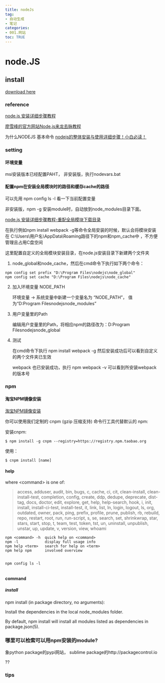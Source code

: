 ```yaml
---
title: nodeJs
tag: 
- 自动生成
- 笔记
categories:
- 001.网站
toc: TRUE
---
```

<h1 id="node.js">node.JS</h1>
<h2 id="install">install</h2>
<p><a href="https://nodejs.org/en/">download here</a></p>
<h3 id="reference">reference</h3>
<p><a href="https://blog.csdn.net/antma/article/details/86104068">node.js 安装详细步骤教程</a></p>
<p><a href="https://www.liaoxuefeng.com/wiki/1022910821149312/1023025235359040">廖雪峰的官方网站Node.js来龙去脉教程</a></p>
<p>为什么NODEJS 基本命令 <a href="https://blog.csdn.net/a331790021/article/details/75661785">nodejs的整体安装与使用详细步骤！小白必读！</a></p>
<p><a href=""></a></p>
<p><a href=""></a></p>
<h3 id="setting">setting</h3>
<h4 id="环境变量">环境变量</h4>
<p>msi安装版本已经配置PAHT， 非安装版，执行nodevars.bat</p>
<h4 id="配置npm在安装全局模块时的路径和缓存cache的路径">配置npm在安装全局模块时的路径和缓存cache的路径</h4>
<p>可以先用 npm config ls -l 看一下当前配置变量</p>
<p>非安装版，npm -g 安装module时，自动放到node_modules目录下面。</p>
<p><a href="https://blog.csdn.net/antma/article/details/86104068">node.js 安装详细步骤教程-重配全局模块下载目录</a></p>
<p>在执行例如npm install webpack -g等命令全局安装的时候，默认会将模块安装在 C:\Users\用户名\AppData\Roaming路径下的npm和npm_cache中 ，不方便管理且占用C盘空间</p>
<p>这里配置自定义的全局模块安装目录，在node.js安装目录下新建两个文件夹</p>
<ol style="list-style-type: decimal">
<li>node_global和node_cache，然后在cmd命令下执行如下两个命令：</li>
</ol>
<pre><code>npm config set prefix &quot;D:\Program Files\nodejs\node_global&quot;
npm config set cache &quot;D:\Program Files\nodejs\node_cache&quot;</code></pre>
<ol start="2" style="list-style-type: decimal">
<li><p>加入环境变量 NODE_PATH</p>
<p>环境变量 -&gt; 系统变量中新建一个变量名为 “NODE_PATH”， 值为“D:Program Filesnodejsnode_modules”</p></li>
<li><p>用户变量里的Path</p>
<p>编辑用户变量里的Path，将相应npm的路径改为：D:Program Filesnodejsnode_global</p></li>
<li><p>测试</p>
<p>在cmd命令下执行 npm install webpack -g 然后安装成功后可以看到自定义的两个文件夹已生效</p>
<p>webpack 也已安装成功，执行 npm webpack -v 可以看到所安装webpack的版本号</p></li>
</ol>
<h3 id="npm">npm</h3>
<h4 id="淘宝npm镜像安装">淘宝NPM镜像安装</h4>
<p><a href="http://npm.taobao.org/">淘宝NPM镜像安装</a></p>
<p>你可以使用我们定制的 cnpm (gzip 压缩支持) 命令行工具代替默认的 npm:</p>
<p>安装cnpm:</p>
<pre><code>$ npm install -g cnpm --registry=https://registry.npm.taobao.org</code></pre>
<p>使用：</p>
<pre><code>$ cnpm install [name]</code></pre>
<h4 id="help">help</h4>
<p>where &lt;command&gt; is one of:</p>
<blockquote>
<p>access, adduser, audit, bin, bugs, c, cache, ci, cit, clean-install, clean-install-test, completion, config, create, ddp, dedupe, deprecate, dist-tag, docs, doctor, edit, explore, get, help, help-search, hook, i, init, install, install-ci-test, install-test, it, link, list, ln, login, logout, ls, org, outdated, owner, pack, ping, prefix, profile, prune, publish, rb, rebuild, repo, restart, root, run, run-script, s, se, search, set, shrinkwrap, star, stars, start, stop, t, team, test, token, tst, un, uninstall, unpublish, unstar, up, update, v, version, view, whoami</p>
</blockquote>
<pre><code>npm &lt;command&gt; -h  quick help on &lt;command&gt;
npm -l            display full usage info
npm help &lt;term&gt;   search for help on &lt;term&gt;
npm help npm      involved overview

npm config ls -l</code></pre>
<h4 id="command">command</h4>
<h5 id="install-1">install</h5>
<p>npm install (in package directory, no arguments):</p>
<p>Install the dependencies in the local node_modules folder.</p>
<p>By default, npm install will install all modules listed as dependencies in package.json(5).</p>
<h3 id="哪里可以检索可以用npm安装的module">哪里可以检索可以用npm安装的module?</h3>
<p>象python package的pypi网站， sublime package的http://packagecontrol.io</p>
<p>??</p>
<h3 id="tips">tips</h3>
